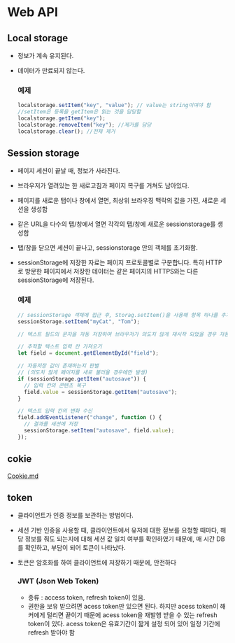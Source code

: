 # Web API

## Local storage

- 정보가 계속 유지된다.
- 데이터가 만료되지 않는다.

  ### 예제

  ```jsx
  localstorage.setItem("key", "value"); // value는 string이여야 함
  //setItem은 등록을 getItem은 읽는 것을 담당함
  localstorage.getItem("key");
  localstorage.removeItem("key"); //제거를 담당
  localstorage.clear(); //전체 제거
  ```

## Session storage

- 페이지 세션이 끝날 때, 정보가 사라진다.

- 브라우저가 열려있는 한 새로고침과 페이지 복구를 거쳐도 남아있다.
- 페이지를 새로운 탭이나 창에서 열면, 최상위 브라우징 맥락의 값을 가진, 새로운 세션을 생성함
- 같은 URL을 다수의 탭/창에서 열면 각각의 탭/창에 새로운 sessionstorage를 생성함
- 탭/창을 닫으면 세션이 끝나고, sessionstorage 안의 객체를 초기화함.

- sessionStorage에 저장한 자료는 페이지 프로토콜별로 구분합니다. 특히 HTTP로 방문한 페이지에서 저장한 데이터는 같은 페이지의 HTTPS와는 다른 sessionStorage에 저장된다.

  ### 예제

  ```jsx
  // sessionStorage 객체에 접근 후, Storag.setItem()을 사용해 항목 하나를 추가한다.
  sessionStorage.setItem("myCat", "Tom");
  ```

  ```jsx
  // 텍스트 필드의 문자을 자동 저장하여 브라우저가 의도치 않게 재시작 되었을 경우 자동으로 텍스트 필드에 저장된 내용을 저장된 문장으로 복구하여 작성한 내용이 사라지지 않게 한다.

  // 추적할 텍스트 입력 칸 가져오기
  let field = document.getElementById("field");

  // 자동저장 값이 존재하는지 판별
  // (의도치 않게 페이지를 새로 불러올 경우에만 발생)
  if (sessionStorage.getItem("autosave")) {
    // 입력 칸의 콘텐츠 복구
    field.value = sessionStorage.getItem("autosave");
  }

  // 텍스트 입력 칸의 변화 수신
  field.addEventListener("change", function () {
    // 결과를 세션에 저장
    sessionStorage.setItem("autosave", field.value);
  });
  ```

## cokie

<a href="https://github.com/seungw0o/TIL/blob/main/JS%20STUDY/%EC%9D%B4%EB%A1%A0/Cookie.md"> Cookie.md </a>

## token

- 클라이언트가 인증 정보를 보관하는 방법이다.
- 세션 기반 인증을 사용할 때, 클라이언트에서 유저에 대한 젇보를 요청할 때마다, 해당 정보를 줘도 되는지에 대해 세션 값 일치 여부를 확인하였기 때문에, 매 시간 DB를 확인하고, 부담이 되어 토큰이 나타났다.
- 토큰은 암호화를 하여 클라이언트에 저장하기 때문에, 안전하다

  ### JWT (Json Web Token)

  - 종류 : access token, refresh token이 있음.
  - 권한을 보유 받으려면 acess token만 있으면 된다. 하지만 acess token이 해커에게 털리면 끝이기 때문에 acess token을 재발행 받을 수 있는 refresh token이 있다. acess token은 유효기간이 짧게 설정 되어 있어 일정 기간에 refresh 받아야 함
